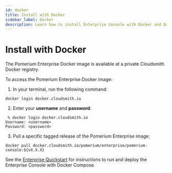 ```yaml
---
id: docker
title: Install with Docker
sidebar_label: Docker
description: Learn how to install Enterprise Console with Docker and Docker Compose.
---
```


# Install with Docker

The Pomerium Enterprise Docker image is available at a private Cloudsmith Docker registry.

To access the Pomerium Enterprise Docker image:

1. In your terminal, run the following command:

```shell
docker login docker.cloudsmith.io
```

2. Enter your **username** and **password**:

```shell
 % docker login docker.cloudsmith.io
Username: <username>
Password: <password>
```

3. Pull a specific tagged release of the Pomerium Enterprise image:

```shell
docker pull docker.cloudsmith.io/pomerium/enterprise/pomerium-console:${vX.X.X}
```

See the [Enterprise Quickstart](/docs/deploy/enterprise/quickstart) for instructions to run and deploy the Enterprise Console with Docker Compose.
